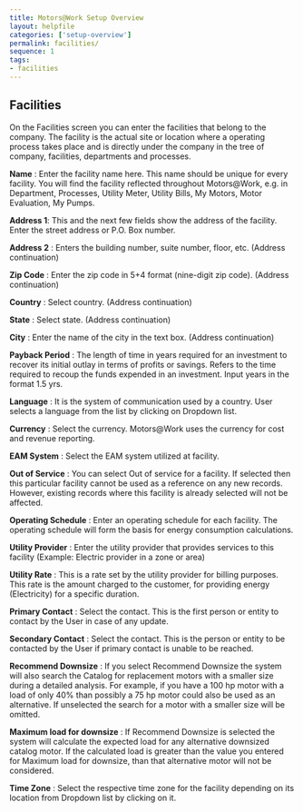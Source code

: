 ```yaml
---
title: Motors@Work Setup Overview
layout: helpfile
categories: ['setup-overview']
permalink: facilities/
sequence: 1
tags:
- facilities
---
```


## **Facilities**

On the Facilities screen you can enter the facilities that belong to the company. The facility is the actual site or location where a operating process takes place and is directly under the company in the tree of company, facilities, departments and processes.

**Name** : Enter the facility name here. This name should be unique for every facility. You will find the facility reflected throughout Motors@Work, e.g. in Department, Processes, Utility Meter, Utility Bills, My Motors, Motor Evaluation, My Pumps.

**Address 1**: This and the next few fields show the address of the facility. Enter the street address or P.O. Box number.

**Address 2** : Enters the building number, suite number, floor, etc. (Address continuation)

**Zip Code** : Enter the zip code in 5+4 format (nine-digit zip code). (Address continuation)

**Country** :  Select country. (Address continuation) 

**State** : Select state. (Address continuation)

**City** :  Enter the name of the city in the text box. (Address continuation)

**Payback Period** :  The length of time in years required for an investment to recover its initial outlay in terms of profits or savings. Refers to the time required to recoup the funds expended in an investment. Input years in the format 1.5 yrs.

**Language** : It is the system of communication used by a country. User selects a language from the list by clicking on Dropdown list.

**Currency** :  Select the currency. Motors@Work uses the currency for cost and revenue reporting. 

**EAM System** : Select the EAM system utilized at facility. 

**Out of Service** : You can select Out of service for a facility. If selected then this particular facility cannot be used as a reference on any new records. However, existing records where this facility is already selected will not be affected.

**Operating Schedule** : Enter an operating schedule for each facility. The operating schedule will form the basis for energy consumption calculations.

**Utility Provider** : Enter the utility provider that provides services to this facility (Example: Electric provider in a zone or area)

**Utility Rate** : This is a rate set by the utility provider for billing purposes. This rate is the amount charged to the customer, for providing energy (Electricity) for a specific duration. 

**Primary Contact** :  Select the contact. This is the first person or entity to contact by the User in case of any update. 

**Secondary Contact** : Select the contact. This is the person or entity to be contacted by the User if primary contact is unable to be reached.  

**Recommend Downsize** : If you select Recommend Downsize the system will also search the Catalog for replacement motors with a smaller size during a detailed analysis. For example, if you have a 100 hp motor with a load of only 40% than possibly a 75 hp motor could also be used as an alternative. If unselected the search for a motor with a smaller size will be omitted. 

**Maximum load for downsize** : If Recommend Downsize is selected the system will calculate the expected load for any alternative downsized catalog motor. If the calculated load is greater than the value you entered for Maximum load for downsize, than that alternative motor will not be considered. 

**Time Zone** : Select the respective time zone for the facility depending on its location from Dropdown list by clicking on it.
